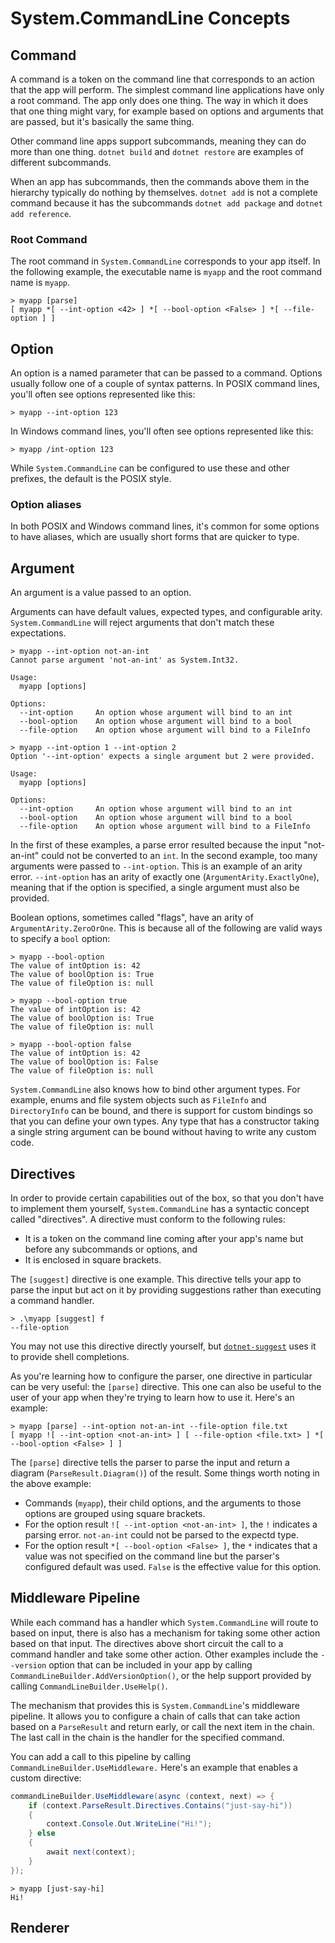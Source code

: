 # System.CommandLine Concepts

## Command

A command is a token on the command line that corresponds to an action that the app will perform. The simplest command line applications have only a root command. The app only does one thing. The way in which it does that one thing might vary, for example based on options and arguments that are passed, but it's basically the same thing. 

Other command line apps support subcommands, meaning they can do more than one thing. `dotnet build` and `dotnet restore` are examples of different subcommands.

When an app has subcommands, then the commands above them in the hierarchy typically do nothing by themselves. `dotnet add` is not a complete command because it has the subcommands `dotnet add package` and `dotnet add reference`.

### Root Command

The root command in `System.CommandLine` corresponds to your app itself. In the following example, the executable name is `myapp` and the root command name is `myapp`.

```shell
> myapp [parse]
[ myapp *[ --int-option <42> ] *[ --bool-option <False> ] *[ --file-option ] ]

```

## Option

An option is a named parameter that can be passed to a command. Options usually follow one of a couple of syntax patterns. In POSIX command lines, you'll often see options represented like this:

```
> myapp --int-option 123
```

In Windows command lines, you'll often see options represented like this:

```
> myapp /int-option 123
```

While `System.CommandLine` can be configured to use these and other prefixes, the default is the POSIX style.

### Option aliases

In both POSIX and Windows command lines, it's common for some options to have aliases, which are usually short forms that are quicker to type. 

## Argument

An argument is a value passed to an option.

Arguments can have default values, expected types, and configurable arity. `System.CommandLine` will reject arguments that don't match these expectations. 

```shell
> myapp --int-option not-an-int
Cannot parse argument 'not-an-int' as System.Int32.

Usage:
  myapp [options]

Options:
  --int-option     An option whose argument will bind to an int
  --bool-option    An option whose argument will bind to a bool
  --file-option    An option whose argument will bind to a FileInfo

> myapp --int-option 1 --int-option 2
Option '--int-option' expects a single argument but 2 were provided.

Usage:
  myapp [options]

Options:
  --int-option     An option whose argument will bind to an int
  --bool-option    An option whose argument will bind to a bool
  --file-option    An option whose argument will bind to a FileInfo
```

In the first of these examples, a parse error resulted because the input "not-an-int" could not be converted to an `int`. In the second example, too many arguments were passed to `--int-option`. This is an example of an arity error. `--int-option` has an arity of exactly one (`ArgumentArity.ExactlyOne`), meaning that if the option is specified, a single argument must also be provided.

Boolean options, sometimes called "flags", have an arity of `ArgumentArity.ZeroOrOne`. This is because all of the following are valid ways to specify a `bool` option:

```shell
> myapp --bool-option
The value of intOption is: 42
The value of boolOption is: True
The value of fileOption is: null

> myapp --bool-option true
The value of intOption is: 42
The value of boolOption is: True
The value of fileOption is: null

> myapp --bool-option false
The value of intOption is: 42
The value of boolOption is: False
The value of fileOption is: null
```

`System.CommandLine` also knows how to bind other argument types. For example, enums and file system objects such as `FileInfo` and `DirectoryInfo` can be bound, and there is support for custom bindings so that you can define your own types. Any type that has a constructor taking a single string argument can be bound without having to write any custom code.


## Directives

In order to provide certain capabilities out of the box, so that you don't have to implement them yourself, `System.CommandLine` has a syntactic concept called "directives". A directive must conform to the following rules: 

* It is a token on the command line coming after your app's name but before any subcommands or options, and
* It is enclosed in square brackets.

The `[suggest]` directive is one example. This directive tells your app to parse the input but act on it by providing suggestions rather than executing a command handler. 

```shell
> .\myapp [suggest] f
--file-option
```

You may not use this directive directly yourself, but [`dotnet-suggest`](dotnet-suggest.md) uses it to provide shell completions.

As you're learning how to configure the parser, one directive in particular can be very useful: the `[parse]` directive. This one can also be useful to the user of your app when they're trying to learn how to use it. Here's an example:

```shell
> myapp [parse] --int-option not-an-int --file-option file.txt
[ myapp ![ --int-option <not-an-int> ] [ --file-option <file.txt> ] *[ --bool-option <False> ] ]

```

The `[parse]` directive tells the parser to parse the input and return a diagram (`ParseResult.Diagram()`) of the result. Some things worth noting in the above example:

* Commands (`myapp`), their child options, and the arguments to those options are grouped using square brackets. 
* For the option result `![ --int-option <not-an-int> ]`, the `!` indicates a parsing error. `not-an-int` could not be parsed to the expectd type.
* For the option result `*[ --bool-option <False> ]`, the `*` indicates that a value was not specified on the command line but the parser's configured default was used. `False` is the effective value for this option.

## Middleware Pipeline

While each command has a handler which `System.CommandLine` will route to based on input, there is also has a mechanism for taking some other action based on that input. The directives above short circuit the call to a command handler and take some other action. Other examples include the `--version` option that can be included in your app by calling `CommandLineBuilder.AddVersionOption()`, or the help support provided by calling `CommandLineBuilder.UseHelp()`.

The mechanism that provides this is `System.CommandLine`'s middleware pipeline. It allows you to configure a chain of calls that can take action based on a `ParseResult` and return early, or call the next item in the chain. The last call in the chain is the handler for the specified command.

You can add a call to this pipeline by calling `CommandLineBuilder.UseMiddleware.` Here's an example that enables a custom directive:

```csharp
commandLineBuilder.UseMiddleware(async (context, next) => {
    if (context.ParseResult.Directives.Contains("just-say-hi"))
    {
        context.Console.Out.WriteLine("Hi!");
    } else
    {
        await next(context);
    }
});
```
```shell
> myapp [just-say-hi]
Hi!
```

## Renderer